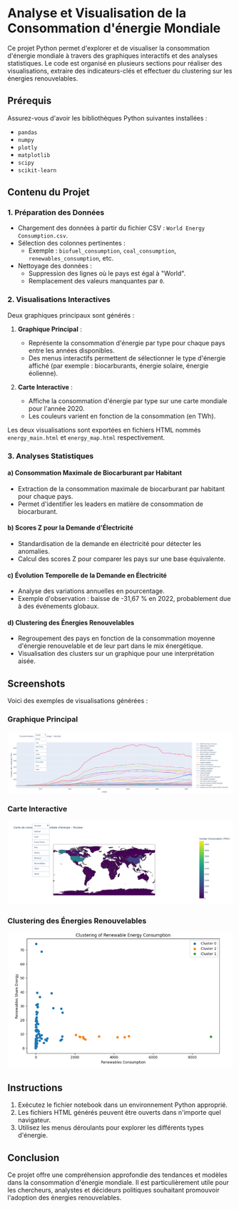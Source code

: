 # Analyse et Visualisation de la Consommation d'énergie Mondiale

Ce projet Python permet d'explorer et de visualiser la consommation d'énergie mondiale à travers des graphiques interactifs et des analyses statistiques. Le code est organisé en plusieurs sections pour réaliser des visualisations, extraire des indicateurs-clés et effectuer du clustering sur les énergies renouvelables.

## Prérequis

Assurez-vous d'avoir les bibliothèques Python suivantes installées :

- `pandas`
- `numpy`
- `plotly`
- `matplotlib`
- `scipy`
- `scikit-learn`

## Contenu du Projet

### 1. Préparation des Données

- Chargement des données à partir du fichier CSV : `World Energy Consumption.csv`.
- Sélection des colonnes pertinentes :
  - Exemple : `biofuel_consumption`, `coal_consumption`, `renewables_consumption`, etc.
- Nettoyage des données :
  - Suppression des lignes où le pays est égal à "World".
  - Remplacement des valeurs manquantes par `0`.

### 2. Visualisations Interactives

Deux graphiques principaux sont générés :

1. **Graphique Principal** :
   - Représente la consommation d'énergie par type pour chaque pays entre les années disponibles.
   - Des menus interactifs permettent de sélectionner le type d'énergie affiché (par exemple : biocarburants, énergie solaire, énergie éolienne).

2. **Carte Interactive** :
   - Affiche la consommation d'énergie par type sur une carte mondiale pour l'année 2020.
   - Les couleurs varient en fonction de la consommation (en TWh).

Les deux visualisations sont exportées en fichiers HTML nommés `energy_main.html` et `energy_map.html` respectivement.

### 3. Analyses Statistiques

#### a) Consommation Maximale de Biocarburant par Habitant

- Extraction de la consommation maximale de biocarburant par habitant pour chaque pays.
- Permet d'identifier les leaders en matière de consommation de biocarburant.

#### b) Scores Z pour la Demande d'Électricité

- Standardisation de la demande en électricité pour détecter les anomalies.
- Calcul des scores Z pour comparer les pays sur une base équivalente.

#### c) Évolution Temporelle de la Demande en Électricité

- Analyse des variations annuelles en pourcentage.
- Exemple d'observation : baisse de -31,67 % en 2022, probablement due à des événements globaux.

#### d) Clustering des Énergies Renouvelables

- Regroupement des pays en fonction de la consommation moyenne d'énergie renouvelable et de leur part dans le mix énergétique.
- Visualisation des clusters sur un graphique pour une interprétation aisée.

## Screenshots

Voici des exemples de visualisations générées :

### Graphique Principal

![Graphique Principal](Graph.PNG)

### Carte Interactive

![Carte Interactive](Carte.PNG)

### Clustering des Énergies Renouvelables

![Clustering](Capture.PNG)

## Instructions

1. Exécutez le fichier notebook dans un environnement Python approprié.
2. Les fichiers HTML générés peuvent être ouverts dans n'importe quel navigateur.
3. Utilisez les menus déroulants pour explorer les différents types d'énergie.

## Conclusion

Ce projet offre une compréhension approfondie des tendances et modèles dans la consommation d'énergie mondiale. Il est particulièrement utile pour les chercheurs, analystes et décideurs politiques souhaitant promouvoir l'adoption des énergies renouvelables.

